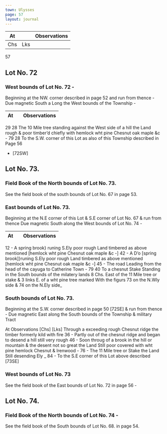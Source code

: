 ```yaml
---
town: Ulysses
page: 57
layout: journal
---
```


| At |    | Observations |
| -- | -- | ------------ |
| Chs | Lks | |

 57

## Lot No. 72
### West bounds of Lot No. 72 -
Beginning at the NW. corner described in page 52 and run from thence - Due magnetic
South a Long the West bounds of the Township -

| At |    | Observations |
| -- | -- | ------------ |
29  28  The 10 Mile tree standing against the West side of a hill the Land rough & poor 
timber’d chiefly with hemlock wht pine Chesnut oak maple &c -
79  28  To the S.W. corner of this Lot as also of this Township described in Page 56
 - [72SW]

## Lot No. 73.
### Field Book of the North bounds of Lot No. 73.
See the field book of the south bounds of Lot No. 67 in page 53.

### East bounds of Lot No. 73.
Beginning at the N.E corner of this Lot & S.E corner of Lot No. 67 & run from thence
Due magnetic South along the West bounds of Lot No. 74 -

| At |    | Observations |
| -- | -- | ------------ |
12  -  A spring brook} runing S.Ely poor rough Land timbered as above mentioned
 [hemlock wht pine Chesnut oak maple &c -]
42  -  A D’o [spring brook]}runing S.Ely poor rough Land timbered as above mentioned
 [hemlock wht pine Chesnut oak maple &c -]
45  -  The road Leading from the head of the cayuga to Catherine Town -
79  40  To a chesnut Stake Standing in the South bounds of the milatery lands 8 Chs.
East of the 11 Mile tree or stake & 3 links E. of a wht pine tree marked With the
figurs 73 on the N.Wly side & 74 on the N.Ely side_

### South bounds of Lot No. 73.
Beginning at the S.W. corner described in page 50 [72SE] & run from thence - Due magnetic East along the South bounds of the Township & military Tract

At    Observations
[Chs]  [Lks]
Through a exceeding rough Chesnut ridge the timber formerly kild with fire
36  -  Partly out of the chesnut ridge and began to desend a hill still very rough
46  -  Soon throug of a brook in the hill or mountain & the desent not so great the
Land Still poor covered with wht pine hemlock Chesnut & Irenwood -
76  -  The 11 Mile tree or Stake the Land Still desending Ely _
84  -  To the S.E corner of this Lot above described [73SE]

### West bounds of Lot No. 73
See the field book of the East bounds of Lot No. 72 in page 56 -

## Lot No. 74.
### Field Book of the North bounds of Lot No. 74 -
See the field book of the South bounds of Lot No. 68. in page 54.